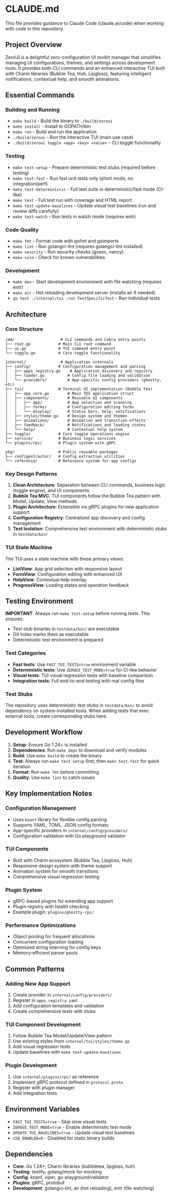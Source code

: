 # CLAUDE.md

This file provides guidance to Claude Code (claude.ai/code) when working with code in this repository.

## Project Overview

ZeroUI is a delightful zero-configuration UI toolkit manager that simplifies managing UI configurations, themes, and settings across development tools. It provides both CLI commands and an enhanced interactive TUI built with Charm libraries (Bubble Tea, Huh, Lipgloss), featuring intelligent notifications, contextual help, and smooth animations.

## Essential Commands

### Building and Running
- `make build` - Build the binary to `./build/zeroui`
- `make install` - Install to GOPATH/bin
- `make run` - Build and run the application
- `./build/zeroui` - Run the interactive TUI (main use case)
- `./build/zeroui toggle <app> <key> <value>` - CLI toggle functionality

### Testing
- `make test-setup` - Prepare deterministic test stubs (required before testing)
- `make test-fast` - Run fast unit tests only (short mode, no integration/perf)
- `make test-deterministic` - Full test suite in deterministic/fast mode (CI-like)
- `make test` - Full test run with coverage and HTML report
- `make test-update-baselines` - Update visual test baselines (run and review diffs carefully)
- `make test-watch` - Run tests in watch mode (requires entr)

### Code Quality
- `make fmt` - Format code with gofmt and goimports
- `make lint` - Run golangci-lint (requires golangci-lint installed)
- `make security` - Run security checks (gosec, nancy)
- `make vuln` - Check for known vulnerabilities

### Development
- `make dev` - Start development environment with file watching (requires entr)
- `make air` - Hot reloading development server (installs air if needed)
- `go test ./internal/tui -run TestSpecificTest` - Run individual tests

## Architecture

### Core Structure
```
cmd/                    # CLI commands and Cobra entry points
├── root.go            # Main CLI root command
├── ui.go              # TUI command entry point
└── toggle.go          # Core toggle functionality

internal/               # Application internals
├── config/            # Configuration management and parsing
│   ├── apps_registry.go    # Application discovery and registry
│   ├── loader.go          # Config file loading and validation
│   └── providers/         # App-specific config providers (ghostty, etc)
├── tui/               # Terminal UI implementation (Bubble Tea)
│   ├── app_core.go        # Main TUI application struct
│   ├── components/        # Reusable UI components
│   │   ├── app/           # App selection and scanning
│   │   ├── forms/         # Configuration editing forms
│   │   └── display/       # Status bars, help, notifications
│   ├── styles/theme.go    # Design system and themes
│   ├── animations/        # Animation and transition effects
│   ├── feedback/          # Notifications and loading states
│   └── help/              # Contextual help system
├── toggle/            # Core toggle operations engine
├── service/           # Business logic services
└── plugins/rpc/       # Plugin system with gRPC

pkg/                   # Public reusable packages
├── configextractor/   # Config extraction utilities
└── reference/         # Reference system for app configs
```

### Key Design Patterns

1. **Clean Architecture**: Separation between CLI commands, business logic (toggle engine), and UI components
2. **Bubble Tea MVC**: TUI components follow the Bubble Tea pattern with Model, Update, View methods
3. **Plugin Architecture**: Extensible via gRPC plugins for new application support
4. **Configuration Registry**: Centralized app discovery and config management
5. **Test Isolation**: Comprehensive test environment with deterministic stubs in `testdata/bin/`

### TUI State Machine
The TUI uses a state machine with these primary views:
- **ListView**: App grid selection with responsive layout
- **FormView**: Configuration editing with enhanced UX
- **HelpView**: Contextual help overlay
- **ProgressView**: Loading states and operation feedback

## Testing Environment

**IMPORTANT**: Always run `make test-setup` before running tests. This ensures:
- Test stub binaries in `testdata/bin/` are executable
- Git index marks them as executable
- Deterministic test environment is prepared

### Test Categories
- **Fast tests**: Use `FAST_TUI_TESTS=true` environment variable
- **Deterministic tests**: Use `ZEROUI_TEST_MODE=true` for CI-like behavior
- **Visual tests**: TUI visual regression tests with baseline comparison
- **Integration tests**: Full end-to-end testing with real config files

### Test Stubs
The repository uses deterministic test stubs in `testdata/bin/` to avoid dependency on system-installed tools. When adding tests that exec external tools, create corresponding stubs here.

## Development Workflow

1. **Setup**: Ensure Go 1.24+ is installed
2. **Dependencies**: Run `make deps` to download and verify modules
3. **Build**: Use `make build` to create the binary
4. **Test**: Always run `make test-setup` first, then `make test-fast` for quick iteration
5. **Format**: Run `make fmt` before committing
6. **Quality**: Use `make lint` to catch issues

## Key Implementation Notes

### Configuration Management
- Uses `koanf` library for flexible config parsing
- Supports YAML, TOML, JSON config formats
- App-specific providers in `internal/config/providers/`
- Configuration validation with Go playground validator

### TUI Components
- Built with Charm ecosystem (Bubble Tea, Lipgloss, Huh)
- Responsive design system with theme support
- Animation system for smooth transitions
- Comprehensive visual regression testing

### Plugin System
- gRPC-based plugins for extending app support
- Plugin registry with health checking
- Example plugin: `plugins/ghostty-rpc/`

### Performance Optimizations
- Object pooling for frequent allocations
- Concurrent configuration loading
- Optimized string interning for config keys
- Memory-efficient parser pools

## Common Patterns

### Adding New App Support
1. Create provider in `internal/config/providers/`
2. Register in `apps_registry.yaml`
3. Add configuration templates and validation
4. Create comprehensive tests with stubs

### TUI Component Development
1. Follow Bubble Tea Model/Update/View pattern
2. Use existing styles from `internal/tui/styles/theme.go`
3. Add visual regression tests
4. Update baselines with `make test-update-baselines`

### Plugin Development
1. Use `internal/plugins/rpc/` as reference
2. Implement gRPC protocol defined in `protocol.proto`
3. Register with plugin manager
4. Add integration tests

## Environment Variables

- `FAST_TUI_TESTS=true` - Skip slow visual tests
- `ZEROUI_TEST_MODE=true` - Enable deterministic test mode
- `UPDATE_TUI_BASELINES=true` - Update visual test baselines
- `CGO_ENABLED=0` - Disabled for static binary builds

## Dependencies

- **Core**: Go 1.24+, Charm libraries (bubbletea, lipgloss, huh)
- **Testing**: testify, golang/mock for mocking
- **Config**: koanf, viper, go-playground/validator
- **Plugins**: gRPC, protobuf
- **Development**: golangci-lint, air (hot reloading), entr (file watching)